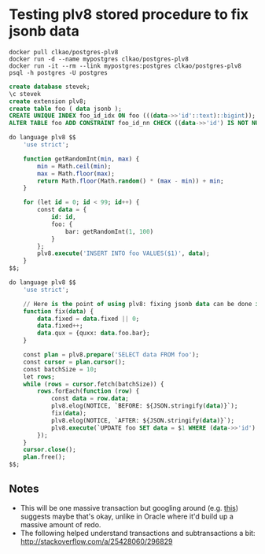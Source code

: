 # Testing plv8 stored procedure to fix jsonb data

```
docker pull clkao/postgres-plv8
docker run -d --name mypostgres clkao/postgres-plv8
docker run -it --rm --link mypostgres:postgres clkao/postgres-plv8 psql -h postgres -U postgres
```

```sql
create database stevek;
\c stevek
create extension plv8;
create table foo ( data jsonb );
CREATE UNIQUE INDEX foo_id_idx ON foo (((data->>'id'::text)::bigint));
ALTER TABLE foo ADD CONSTRAINT foo_id_nn CHECK ((data->>'id') IS NOT NULL); 

do language plv8 $$
    'use strict';

    function getRandomInt(min, max) {
        min = Math.ceil(min);
        max = Math.floor(max);
        return Math.floor(Math.random() * (max - min)) + min;
    }

    for (let id = 0; id < 99; id++) {
        const data = {
            id: id,
            foo: {
                bar: getRandomInt(1, 100)
            }
        };
        plv8.execute('INSERT INTO foo VALUES($1)', data);
    }
$$;

do language plv8 $$
    'use strict';

    // Here is the point of using plv8: fixing jsonb data can be done in javascript
    function fix(data) {
        data.fixed = data.fixed || 0;
        data.fixed++;
        data.qux = {quxx: data.foo.bar};
    }

    const plan = plv8.prepare('SELECT data FROM foo');
    const cursor = plan.cursor();
    const batchSize = 10;
    let rows;
    while (rows = cursor.fetch(batchSize)) {
        rows.forEach(function (row) {
            const data = row.data;
            plv8.elog(NOTICE, `BEFORE: ${JSON.stringify(data)}`);
            fix(data);
            plv8.elog(NOTICE, `AFTER: ${JSON.stringify(data)}`);
            plv8.execute(`UPDATE foo SET data = $1 WHERE (data->>'id')::bigint = $2`, data, data.id);
        });
    }
    cursor.close();
    plan.free();
$$;
```

## Notes
* This will be one massive transaction but googling around (e.g. [this](http://stackoverflow.com/questions/709708/maximum-transaction-size-in-postgresql)) suggests maybe that's okay, unlike in Oracle where it'd build up a massive amount of redo.
* The following helped understand transactions and subtransactions a bit: http://stackoverflow.com/a/25428060/296829


